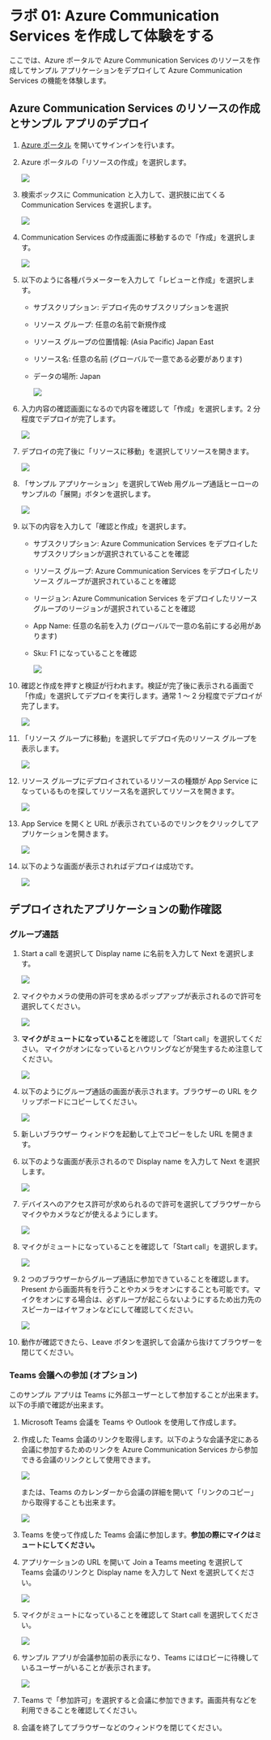 # ラボ 01: Azure Communication Services を作成して体験をする

ここでは、Azure ポータルで Azure Communication Services のリソースを作成してサンプル アプリケーションをデプロイして Azure Communication Services の機能を体験します。

## Azure Communication Services のリソースの作成とサンプル アプリのデプロイ

1. [Azure ポータル](https://portal.azure.com) を開いてサインインを行います。
2. Azure ポータルの「リソースの作成」を選択します。
   
   ![](images/2022-10-18-14-00-52.png)
3. 検索ボックスに Communication と入力して、選択肢に出てくる Communication Services を選択します。
   
   ![](images/2022-10-18-14-02-20.png)
4. Communication Services の作成画面に移動するので「作成」を選択します。

   ![](images/2022-10-18-14-04-02.png)
5. 以下のように各種パラメーターを入力して「レビューと作成」を選択します。
   - サブスクリプション: デプロイ先のサブスクリプションを選択
   - リソース グループ: 任意の名前で新規作成
   - リソース グループの位置情報: (Asia Pacific) Japan East
   - リソース名: 任意の名前 (グローバルで一意である必要があります)
   - データの場所: Japan

     ![](images/2022-10-18-14-07-34.png)
6. 入力内容の確認画面になるので内容を確認して「作成」を選択します。2 分程度でデプロイが完了します。
   
   ![](images/2022-10-18-14-18-05.png)
7. デプロイの完了後に「リソースに移動」を選択してリソースを開きます。

   ![](images/2022-10-18-14-28-44.png)
8. 「サンプル アプリケーション」を選択してWeb 用グループ通話ヒーローのサンプルの「展開」ボタンを選択します。

   ![](images/2022-10-18-14-51-43.png)
9. 以下の内容を入力して「確認と作成」を選択します。
   - サブスクリプション: Azure Communication Services をデプロイしたサブスクリプションが選択されていることを確認
   - リソース グループ: Azure Communication Services をデプロイしたリソース グループが選択されていることを確認
   - リージョン: Azure Communication Services をデプロイしたリソース グループのリージョンが選択されていることを確認
   - App Name: 任意の名前を入力 (グローバルで一意の名前にする必用があります)
   - Sku: F1 になっていることを確認

     ![](images/2022-10-18-14-54-35.png)
10. 確認と作成を押すと検証が行われます。検証が完了後に表示される画面で「作成」を選択してデプロイを実行します。通常 1 ～ 2 分程度でデプロイが完了します。

    ![](images/2022-10-18-15-49-30.png)
11. 「リソース グループに移動」を選択してデプロイ先のリソース グループを表示します。

    ![](images/2022-10-18-16-07-36.png)
12. リソース グループにデプロイされているリソースの種類が App Service になっているものを探してリソース名を選択してリソースを開きます。

    ![](images/2022-10-18-16-09-46.png)
13. App Service を開くと URL が表示されているのでリンクをクリックしてアプリケーションを開きます。

    ![](images/2022-10-18-16-11-26.png)
14. 以下のような画面が表示されればデプロイは成功です。
    
    ![](images/2022-10-18-16-12-36.png)

## デプロイされたアプリケーションの動作確認

### グループ通話

1. Start a call を選択して Display name に名前を入力して Next を選択します。
   
   ![](images/2022-10-18-16-21-10.png)
2. マイクやカメラの使用の許可を求めるポップアップが表示されるので許可を選択してください。
   
   ![](images/2022-10-18-16-21-50.png)
3. **マイクがミュートになっていること**を確認して「Start call」を選択してください。
   マイクがオンになっているとハウリングなどが発生するため注意してください。
   
   ![](images/2022-10-18-16-25-06.png)
4. 以下のようにグループ通話の画面が表示されます。ブラウザーの URL をクリップボードにコピーしてください。
   
   ![](images/2022-10-18-16-29-09.png)
5. 新しいブラウザー ウィンドウを起動して上でコピーをした URL を開きます。
6. 以下のような画面が表示されるので Display name を入力して Next を選択します。
   
   ![](images/2022-10-18-16-34-43.png)
7. デバイスへのアクセス許可が求められるので許可を選択してブラウザーからマイクやカメラなどが使えるようにします。
   
   ![](images/2022-10-18-16-59-23.png)
8. マイクがミュートになっていることを確認して「Start call」を選択します。
   
   ![](images/2022-10-18-17-00-29.png)
9. 2 つのブラウザーからグループ通話に参加できていることを確認します。Present から画面共有を行うことやカメラをオンにすることも可能です。マイクをオンにする場合は、必ずループが起こらないようにするため出力先のスピーカーはイヤフォンなどにして確認してください。

   ![](images/2022-10-18-17-04-58.png)
10. 動作が確認できたら、Leave ボタンを選択して会議から抜けてブラウザーを閉じてください。

### Teams 会議への参加 (オプション)

このサンプル アプリは Teams に外部ユーザーとして参加することが出来ます。以下の手順で確認が出来ます。

1. Microsoft Teams 会議を Teams や Outlook を使用して作成します。
2. 作成した Teams 会議のリンクを取得します。以下のような会議予定にある会議に参加するためのリンクを Azure Communication Services から参加できる会議のリンクとして使用できます。
   
   ![](images/2022-10-18-17-15-34.png)

   または、Teams のカレンダーから会議の詳細を開いて「リンクのコピー」から取得することも出来ます。

   ![](images/2022-10-18-17-16-47.png)
3. Teams を使って作成した Teams 会議に参加します。**参加の際にマイクはミュートにしてください。**
4. アプリケーションの URL を開いて Join a Teams meeting を選択して Teams 会議のリンクと Display name を入力して Next を選択してください。
   
   ![](images/2022-10-18-17-35-15.png)
5. マイクがミュートになっていることを確認して Start call を選択してください。
   
   ![](images/2022-10-18-17-36-00.png)
6. サンプル アプリが会議参加前の表示になり、Teams にはロビーに待機しているユーザーがいることが表示されます。
   
   ![](images/2022-10-18-17-36-51.png)
7. Teams で「参加許可」を選択すると会議に参加できます。画面共有などを利用できることを確認してください。
8. 会議を終了してブラウザーなどのウィンドウを閉じてください。


